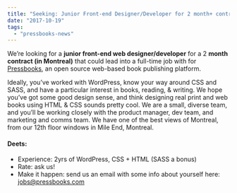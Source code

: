 ```yaml
---
title: "Seeking: Junior Front-end Designer/Developer for 2 month+ contract"
date: "2017-10-19"
tags: 
  - "pressbooks-news"
---
```


We’re looking for a **junior front-end web designer/developer** for a 2 **month contract (in Montreal)** that could lead into a full-time job with for [Pressbooks](https://pressbooks.org), an open source web-based book publishing platform.

Ideally, you’ve worked with WordPress, know your way around CSS and SASS, and have a particular interest in books, reading, & writing. We hope you’ve got some good design sense, and think designing real print and web books using HTML & CSS sounds pretty cool. We are a small, diverse team, and you’ll be working closely with the product manager, dev team, and marketing and comms team. We have one of the best views of Montreal, from our 12th floor windows in Mile End, Montreal.

#### Deets:

- Experience: 2yrs of WordPress, CSS + HTML (SASS a bonus)
- Rate: ask us!
- Make it happen: send us an email with some info about yourself here: [jobs@pressbooks.com](mailto:jobs@pressbooks.com)
